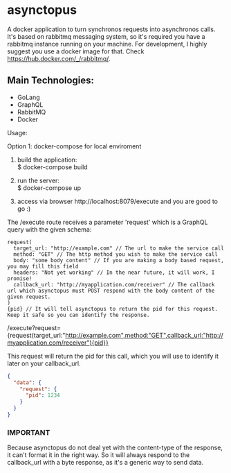 # asynctopus

A docker application to turn synchronos requests into asynchronos calls. It's based on rabbitmq messaging system, so it's required you have a rabbitmq instance running on your machine. For development, I highly suggest you use a docker image for that. Check https://hub.docker.com/_/rabbitmq/.

## Main Technologies:
* GoLang
* GraphQL
* RabbitMQ
* Docker

Usage:

Option 1: docker-compose for local enviroment
1) build the application:  
$ docker-compose build

2) run the server:  
$ docker-compose up

3) access via browser http://localhost:8079/execute and you are good to go :)

The /execute route receives a parameter 'request' which is a GraphQL query with the given schema:  
```
request(  
  target_url: "http://example.com" // The url to make the service call  
  method: "GET" // The http method you wish to make the service call  
  body: "some body content" // If you are making a body based request, you may fill this field  
  headers: "Not yet working" // In the near future, it will work, I promise!  
  callback_url: "http://myapplication.com/receiver" // The callback url which asynctopus must POST respond with the body content of the given request.  
)
{pid} // It will tell asynctopus to return the pid for this request. Keep it safe so you can identify the response.
```
/execute?request={request(target_url:"http://example.com",method:"GET",callback_url:"http://myapplication.com/receiver"){pid}}

This request will return the pid for this call, which you will use to identify it later on your callback_url.
```json
{
  "data": {
    "request": {
      "pid": 1234
    }
  }
}
```

### IMPORTANT
Because asynctopus do not deal yet with the content-type of the response, it can't format it in the right way. So it will always respond to the callback_url with a byte response, as it's a generic way to send data.
